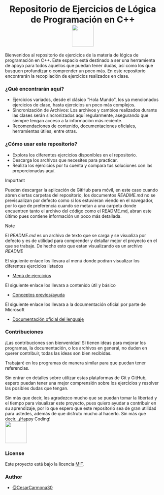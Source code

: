 <h1 align="center">Repositorio de Ejercicios de Lógica de Programación en C++<br><img src="https://media.tenor.com/8CRuK01WKcMAAAAi/pokemon-pikachu.gif" width="70"></h1>

Bienvenidos al repositorio de ejercicios de la materia de lógica de programación en C++. Este espacio está destinado a ser una herramienta de apoyo para todos aquellos que puedan tener dudas, así como los que busquen profundizar o comprender un poco más.
En este repositorio encontrarán la recopilación de ejercicios realizados en clase.

### ¿Qué encontrarán aquí?
- Ejercicios variados, desde el clásico "Hola Mundo", los ya mencionados ejercicios de clase, hasta ejercicios un poco más complejos.
- Sincronización de Archivos: Los archivos y cambios realizados durante las clases serán sincronizados aquí regularmente, asegurando que siempre tengan acceso a la información más reciente.
- Recomendaciones de contenido, documentaciones oficiales, herramientas útiles, entre otras.

### ¿Cómo usar este repositorio?
- Explora los diferentes ejercicios disponibles en el repositorio.
- Descarga los archivos que necesites para practicar.
- Realiza los ejercicios por tu cuenta y compara tus soluciones con las proporcionadas aquí.
> [!IMPORTANT]
> Pueden descargar la aplicación de GitHub para móvil, en este caso cuando abren ciertas carpetas del repositorio, los documentos *_README.md_* no se previsualizan por defecto como si los estuvieran viendo
> en el navegador, por lo que de preferencia cuando se metan a una carpeta donde encuentren tanto el archivo del código como el README.md, abran este último pues contiene información un poco más detallada.

> [!NOTE]
> El _README.md_ es un archivo de texto que se carga y se visualiza por defecto y es de utilidad para comprender y detallar mejor el proyecto en el que se trabaje. De hecho esto que estan visualizando es un archivo _README_

El siguiente enlace los llevara al menú donde podran visualizar los diferentes ejercicios listados
* [Menú de ejercicios](Ejercicios-C++)

El siguiente enlace los llevara a contenido útil y básico
* [Conceptos previos/ayuda](ConceptosPrevios)

El siguiente enlace los llevara a la documentación oficial por parte de Microsoft
* [Documentación oficial del lenguaje](https://learn.microsoft.com/es-es/cpp/cpp/cpp-language-reference?view=msvc-170)

### Contribuciones
¡Las contribuciones son bienvenidas! 
Si tienen ideas para mejorar los programas, la documentación, o los archivos en general, no duden en querer contribuir, todas las ideas son bien recibidas.

Trabajaré en los programas de manera similar para que puedan tener referencias.

Sin entrar en detalles sobre utilizar estas plataformas de Git y GitHub, espero puedan tener una mejor comprensión sobre los ejercicios y resolver las posibles dudas que tengan.

Sin más que decir, les agradezco mucho que se puedan tomar la libertad y el tiempo para visualizar este proyecto, pues quiero ayudar a contribuir en su aprendizaje, por lo que espero que este repositorio sea de gran utilidad para ustedes, además de que disfruto mucho al hacerlo. 
Sin más que decir...¡Happy Coding!<br><img src="https://media.tenor.com/u56nhKZD24AAAAAj/catkiss-cat.gif" width="70" ></h1>

### License
Este proyecto está bajo la licencia [MIT](https://choosealicense.com/licenses/mit/).
### Author

- [@CesarCarmona30](https://www.github.com/CesarCarmona30)
